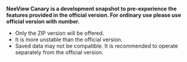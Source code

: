 

**NeeView Canary is a development snapshot to pre-experience the features provided in the official version. For ordinary use please use official version with number.**

  * Only the ZIP version will be offered.
  * It is more unstable than the official version.
  * Saved data may not be compatible. It is recommended to operate separately from the official version.